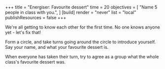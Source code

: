 +++
title = "Energiser: Favourite dessert"
time = 20
objectives = [
  "Name 5 people in class with you.",
]
[build]
  render = "never"
  list = "local"
  publishResources = false
+++

We're all getting to know each other for the first time. No one knows anyone yet - let's fix that!

Form a circle, and take turns going around the circle to introduce yourself. Say your name, and what your favourite dessert is.

When everyone has taken their turn, try to agree as a group what the whole class's favourite dessert was.
